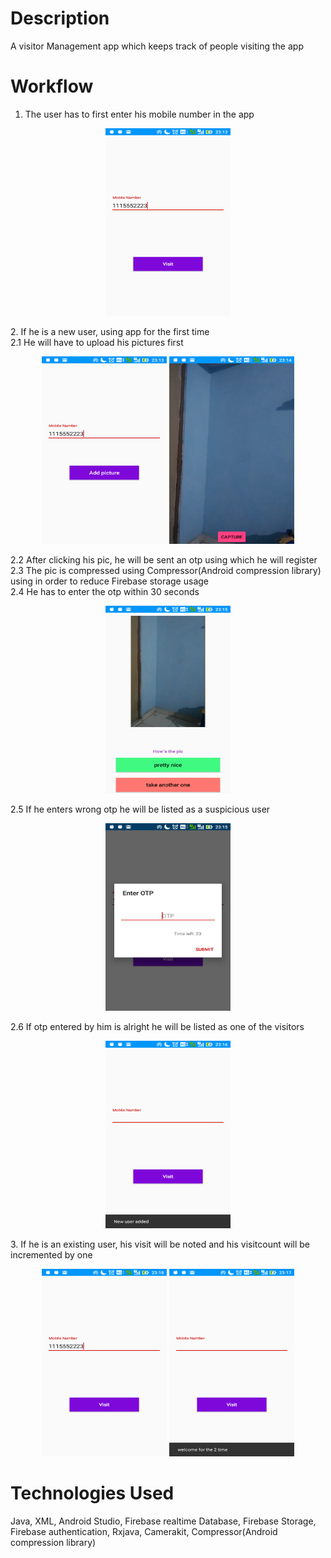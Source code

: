 
# Description
A visitor Management app which keeps track of people visiting the app

# Workflow
1. The user has to first enter his mobile number in the app
 <p align="center">
  <img src="https://github.com/vaibnak/testapp/blob/master/f.png" width="200" height="300"/>
 </p>
2. If he is a new user, using app for the first time <br>
  2.1 He will have to upload his pictures first <br>
  <p align="center">
  <img src="https://github.com/vaibnak/testapp/blob/master/se.png" width="200" height="300"/>
  <img src="https://github.com/vaibnak/testapp/blob/master/th.png" width="200" height="300"/>
  </p>
  2.2 After clicking his pic, he will be sent an otp using which he will register <br>
  2.3 The pic is compressed using Compressor(Android compression library) using in order to reduce Firebase storage usage <br>
  2.4 He has to enter the otp within 30 seconds <br>
  <p align="center">
  <img src="https://github.com/vaibnak/testapp/blob/master/fo.png" width="200" height="300"/>
  </p>
  2.5 If he enters  wrong otp he will be listed as a suspicious user <br>
  <p align="center">
  <img src="https://github.com/vaibnak/testapp/blob/master/fif.png" width="200" height="300"/>
  </p>
  2.6 If otp entered by him is alright he will be listed as one of the visitors <br>
  <p align="center">
  <img src="https://github.com/vaibnak/testapp/blob/master/six.png" width="200" height="300"/>
  </p>
3. If he is an existing user, his visit will be noted and his visitcount will be incremented by one <br>
 <p align="center">
  <img src="https://github.com/vaibnak/testapp/blob/master/eig.png" width="200" height="300"/>
  <img src="https://github.com/vaibnak/testapp/blob/master/sev.png" width="200" height="300"/>
  </p>
  
# Technologies Used
Java, XML, Android Studio, Firebase realtime Database, Firebase Storage, Firebase authentication, Rxjava, Camerakit, Compressor(Android compression library)
  
